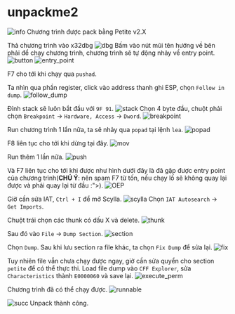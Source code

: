# unpackme2

![info](image.png)
Chương trình được pack bằng Petite v2.X

Thả chương trình vào x32dbg
![dbg](image-1.png)
Bấm vào nút mũi tên hướng về bên phải để chạy chương trình, chương trình sẽ tự động nhảy về entry point.
![button](image-2.png)
![entry_point](image-3.png)

F7 cho tới khi chạy qua `pushad`.

Ta nhìn qua phần register, click vào address thanh ghi ESP, chọn `Follow in dump`.
![follow_dump](image-4.png)

Đỉnh stack sẽ luôn bắt đầu với `9F 91`.
![stack](image-5.png)
Chọn 4 byte đầu, chuột phải chọn `Breakpoint` -> `Hardware, Access` -> `Dword`.
![breakpoint](image-6.png)

Run chương trình 1 lần nữa, ta sẽ nhảy qua `popad` tại lệnh `lea`.
![popad](image-7.png)

F8 liên tục cho tới khi dừng tại đây.
![mov](image-8.png)

Run thêm 1 lần nữa.
![push](image-9.png)

Và F7 liên tục cho tới khi được như hình dưới đây là đã gặp được entry point của chương trình(**CHÚ Ý**: nên spam F7 từ tốn, nếu chạy lố sẽ không quay lại được và phải quay lại từ đầu :">).
![OEP](image-10.png)

Giờ cần sửa IAT, `Ctrl + I` để mở Scylla.
![scylla](image-11.png)
Chọn `IAT Autosearch` -> `Get Imports`.

Chuột trái chọn các thunk có dấu X và delete.
![thunk](image-12.png)

Sau đó vào `File` -> `Dump Section`.
![section](image-13.png)

Chọn `Dump`. Sau khi lưu section ra file khác, ta chọn `Fix Dump` để sửa lại.
![fix](image-14.png)

Tuy nhiên file vẫn chưa chạy được ngay, giờ cần sửa quyển cho section `petite` để có thể thực thi.
Load file dump vào `CFF Explorer`, sửa `Characteristics` thành `E0000060` và save lại.
![execute_perm](image-15.png)

Chương trình đã có thể chạy được.
![runnable](image-16.png)

![succ](image-17.png)
Unpack thành công.